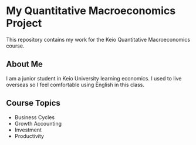 # My Quantitative Macroeconomics Project

This repository contains my work for the Keio Quantitative Macroeconomics course.

## About Me
I am a junior student in Keio University learning economics. I used to live overseas so I feel comfortable using English in this class.

## Course Topics
- Business Cycles
- Growth Accounting
- Investment
- Productivity